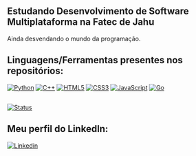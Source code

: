 
## Estudando Desenvolvimento de Software Multiplataforma na Fatec de Jahu
Ainda desvendando o mundo da programação.

## Linguagens/Ferramentas presentes nos repositórios: 
[![Python](https://img.shields.io/badge/Python-14354C?style=for-the-badge&logo=python&logoColor=white)](https://github.com/lucas-bardeli) 
[![C++](https://img.shields.io/badge/C%2B%2B-00599C?style=for-the-badge&logo=c%2B%2B&logoColor=white)](https://github.com/lucas-bardeli) 
[![HTML5](https://img.shields.io/badge/-HTML5-E34F26?style=for-the-badge&logo=html5&logoColor=white)](https://github.com/lucas-bardeli) 
[![CSS3](https://img.shields.io/badge/CSS3-1572B6?style=for-the-badge&logo=css3&logoColor=white)](https://github.com/lucas-bardeli)
[![JavaScript](https://img.shields.io/badge/JavaScript-F7DF1E?style=for-the-badge&logo=javascript&logoColor=black)](https://github.com/lucas-bardeli)
[![Go](https://img.shields.io/badge/Go-00ADD8?style=for-the-badge&logo=go&logoColor=white)](https://github.com/lucas-bardeli)

##
[![Status](https://github-readme-stats.vercel.app/api/top-langs/?username=lucas-bardeli&theme=dark&layout=donut-vertical&langs_count=10)](https://github.com/lucas-bardeli)

## Meu perfil do LinkedIn:
[![Linkedin](https://img.shields.io/badge/-LinkedIn-blue?style=for-the-badge&logo=Linkedin&logoColor=white&link=https://www.linkedin.com/in/lucas-bardeli%C3%A7o/)](https://www.linkedin.com/in/lucas-bardeli/)
